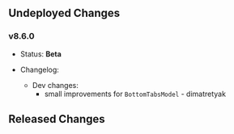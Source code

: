 ## Undeployed Changes

### v8.6.0

- Status: **Beta**
- Changelog:

  - Dev changes:
    - small improvements for `BottomTabsModel` - dimatretyak

<!-- DO NOT CHANGE -->

## Released Changes
